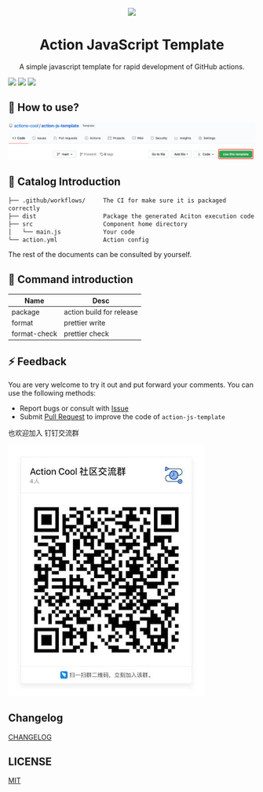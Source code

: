 <p align="center">
  <a href="">
    <img width="140" src="https://avatars.githubusercontent.com/u/73879334?s=200&v=4" />
  </a>
</p>

<h1 align="center">Action JavaScript Template</h1>
<div align="center">
A simple javascript template for rapid development of GitHub actions.
</div>

![](https://img.shields.io/github/workflow/status/actions-cool/action-js-template/CI?style=flat-square)
[![](https://img.shields.io/badge/marketplace-action--js--template-blueviolet?style=flat-square)](https://github.com/marketplace/actions/action-js-template)
[![](https://img.shields.io/github/v/release/actions-cool/action-js-template?style=flat-square&color=orange)](https://github.com/actions-cool/action-js-template/releases)

## 🚀 How to use?

![](https://github.com/actions-cool/resources/blob/main/image/template-js.png?raw=true)

## 📒 Catalog Introduction

```
├── .github/workflows/     The CI for make sure it is packaged correctly
├── dist                   Package the generated Aciton execution code
├── src                    Component home directory
│   └── main.js            Your code
└── action.yml             Action config
```

The rest of the documents can be consulted by yourself.

## 🤖 Command introduction

| Name | Desc |
| -- | -- |
| package | action build for release |
| format | prettier write |
| format-check | prettier check |

## ⚡ Feedback

You are very welcome to try it out and put forward your comments. You can use the following methods:

- Report bugs or consult with [Issue](https://github.com/actions-cool/action-js-template/issues)
- Submit [Pull Request](https://github.com/actions-cool/action-js-template/pulls) to improve the code of `action-js-template`

也欢迎加入 钉钉交流群

![](https://github.com/actions-cool/resources/blob/main/dingding.jpeg?raw=true)

## Changelog

[CHANGELOG](./CHANGELOG.md)

## LICENSE

[MIT](./LICENSE)
